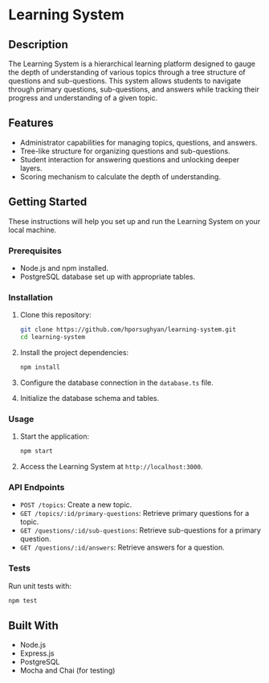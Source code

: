 # Learning System

## Description

The Learning System is a hierarchical learning platform designed to gauge the depth of understanding of various topics through a tree structure of questions and sub-questions. This system allows students to navigate through primary questions, sub-questions, and answers while tracking their progress and understanding of a given topic.

## Features

- Administrator capabilities for managing topics, questions, and answers.
- Tree-like structure for organizing questions and sub-questions.
- Student interaction for answering questions and unlocking deeper layers.
- Scoring mechanism to calculate the depth of understanding.

## Getting Started

These instructions will help you set up and run the Learning System on your local machine.

### Prerequisites

- Node.js and npm installed.
- PostgreSQL database set up with appropriate tables.

### Installation

1. Clone this repository:

   ```bash
   git clone https://github.com/hporsughyan/learning-system.git
   cd learning-system
   ```

2. Install the project dependencies:

   ```bash
   npm install
   ```

3. Configure the database connection in the `database.ts` file.

4. Initialize the database schema and tables.


### Usage

1. Start the application:

   ```bash
   npm start
   ```

2. Access the Learning System at `http://localhost:3000`.

### API Endpoints

- `POST /topics`: Create a new topic.
- `GET /topics/:id/primary-questions`: Retrieve primary questions for a topic.
- `GET /questions/:id/sub-questions`: Retrieve sub-questions for a primary question.
- `GET /questions/:id/answers`: Retrieve answers for a question.

### Tests

Run unit tests with:

```bash
npm test
```

## Built With

- Node.js
- Express.js
- PostgreSQL
- Mocha and Chai (for testing)
